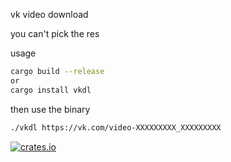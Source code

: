 vk video download

you can't pick the res

usage
```bash
cargo build --release
or 
cargo install vkdl
```
then use the binary
```bash
./vkdl https://vk.com/video-XXXXXXXXX_XXXXXXXXX
```

[<img alt="crates.io" src="https://img.shields.io/badge/crates.io-v0.1.2-brightgreen?style=flat-square">](https://crates.io/crates/vkdl)
